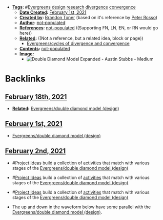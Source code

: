 - **[Tags](<../Tags.md>):** #[Evergreens](<../Evergreens.md>) [design](<../design.md>) [research](<../research.md>) [divergence](<../divergence.md>) [convergence](<../convergence.md>)
    - **[Date Created](<../Date Created.md>):** [February 1st, 2021](<../February 1st, 2021.md>)
    - **[Created by](<../Created by.md>):** [Brandon Toner](<../Brandon Toner.md>) (based on it's reference by [Peter Rosso](<../Peter Rosso.md>))
    - **[Author](<../Author.md>):** [not-populated](<../not-populated.md>)
    - **[References](<../References.md>):** [not-populated](<../not-populated.md>) ((Supporting FN, LN, EN, or RN would go here))
    - **[Related](<../Related.md>):**  ((Not a reference, but a related idea, block or page))
        - [Evergreens/cycles of divergence and convergence](<../Evergreens/cycles of divergence and convergence.md>)
    - **[Contents](<../Contents.md>):** [not-populated](<../not-populated.md>)
    - **[Image](<../Image.md>):**
        - ![Double Diamond Model Expanded - Austin Stubbs - Medium](https://external-content.duckduckgo.com/iu/?u=https%3A%2F%2Fcdn-images-1.medium.com%2Fmax%2F1600%2F1*FH6Re6NwLf5ftsJqa8s6Hw.png&f=1&nofb=1)

# Backlinks
## [February 18th, 2021](<February 18th, 2021.md>)
- **[Related](<../Related.md>):** [Evergreens/double diamond model (design)](<../Evergreens/double diamond model (design).md>)

## [February 1st, 2021](<February 1st, 2021.md>)
- [Evergreens/double diamond model (design)](<../Evergreens/double diamond model (design).md>)

## [February 2nd, 2021](<February 2nd, 2021.md>)
- #[Project Ideas](<../Project Ideas.md>) build a collection of [activities](<../activities.md>) that match with various stages of the [Evergreens/double diamond model (design)](<../Evergreens/double diamond model (design).md>)

- #[Project Ideas](<../Project Ideas.md>) build a collection of [activities](<../activities.md>) that match with various stages of the [Evergreens/double diamond model (design)](<../Evergreens/double diamond model (design).md>)

- #[Project Ideas](<../Project Ideas.md>) build a collection of [activities](<../activities.md>) that match with various stages of the [Evergreens/double diamond model (design)](<../Evergreens/double diamond model (design).md>)

- The up and down in the waveform below have some parallel with the [Evergreens/double diamond model (design)](<../Evergreens/double diamond model (design).md>).

